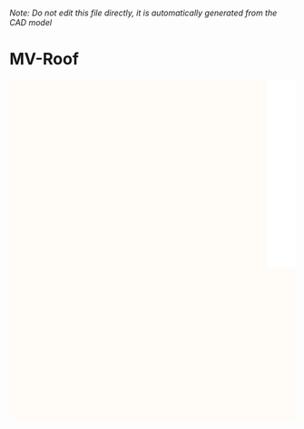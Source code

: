 ###### Note: Do not edit this file directly, it is automatically generated from the CAD model

# MV-Roof

![](/project.svg)


